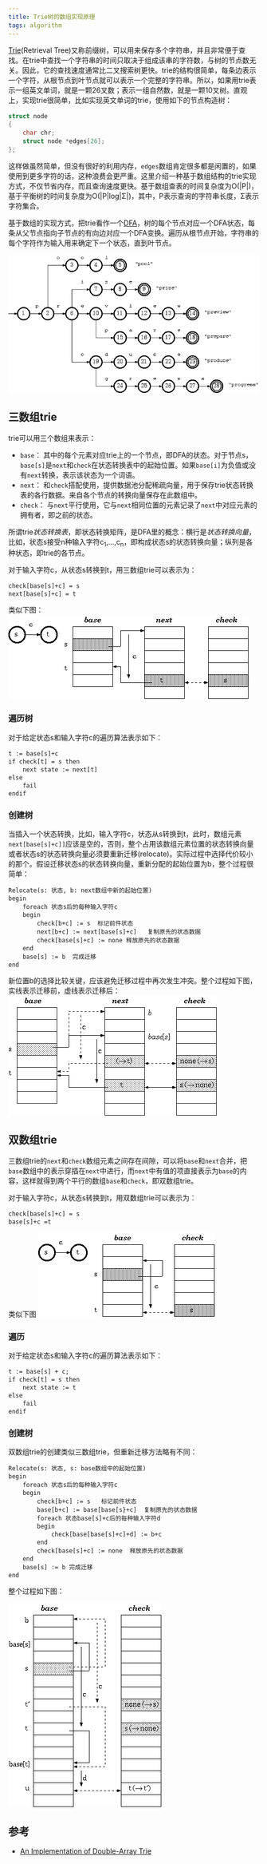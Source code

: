 ```yaml
---
title: Trie树的数组实现原理
tags: algorithm
---
```


[Trie](http://en.wikipedia.org/wiki/Trie)(Retrieval Tree)又称前缀树，可以用来保存多个字符串，并且非常便于查找。在trie中查找一个字符串的时间只取决于组成该串的字符数，与树的节点数无关。因此，它的查找速度通常比二叉搜索树更快。trie的结构很简单，每条边表示一个字符，从根节点到叶节点就可以表示一个完整的字符串。所以，如果用trie表示一组英文单词，就是一颗26叉数；表示一组自然数，就是一颗10叉树。直观上，实现trie很简单，比如实现英文单词的trie，使用如下的节点构造树：

```c
struct node
{
    char chr;
    struct node *edges[26];
};
```

这样做虽然简单，但没有很好的利用内存，`edges`数组肯定很多都是闲置的，如果使用到更多字符的话，这种浪费会更严重。这里介绍一种基于数组结构的trie实现方式，不仅节省内存，而且查询速度更快。基于数组查表的时间复杂度为O(\|P\|)，基于平衡树的时间复杂度为O(\|P\|log\|Σ\|)，其中，P表示查询的字符串长度，Σ表示字符集合。

基于数组的实现方式，把trie看作一个[DFA](http://en.wikipedia.org/wiki/Deterministic_finite_automaton)，树的每个节点对应一个DFA状态，每条从父节点指向子节点的有向边对应一个DFA变换。遍历从根节点开始，字符串的每个字符作为输入用来确定下一个状态，直到叶节点。

![Trie example](/assets/blog-images/trie_example.gif)

## 三数组trie

trie可以用三个数组来表示：

- `base`： 其中的每个元素对应trie上的一个节点，即DFA的状态。对于节点s，`base[s]`是`next`和`check`在状态转换表中的起始位置。如果`base[i]`为负值或没有`next`转换，表示该状态为一个词语。
- `next`： 和`check`搭配使用，提供数据池分配稀疏向量，用于保存trie状态转换表的各行数据。来自各个节点的转换向量保存在此数组中。
- `check`： 与`next`平行使用，它与`next`相同位置的元素记录了`next`中对应元素的拥有者，即之前的状态。

所谓trie*状态转换表*，即状态转换矩阵，是DFA里的概念：横行是*状态转换向量*，比如，状态s接受n种输入字符c<sub>1</sub>,...,c<sub>n</sub>，即构成状态s的状态转换向量；纵列是各种状态，即trie的各节点。

对于输入字符c，从状态s转换到t，用三数组trie可以表示为：

    check[base[s]+c] = s
    next[base[s]+c] = t

类似下图：
![trie tripple](/assets/blog-images/trie_tripple.gif)

### 遍历树

对于给定状态s和输入字符c的遍历算法表示如下：

    t := base[s]+c
    if check[t] = s then
        next state := next[t]
    else
        fail
    endif

### 创建树

当插入一个状态转换，比如，输入字符c，状态从s转换到t，此时，数组元素`next[base[s]+c]]`应该是空的，否则，整个占用该数组元素位置的状态转换向量或者状态s的状态转换向量必须要重新迁移(relocate)。实际过程中选择代价较小的那个。假设迁移状态s的状态转换向量，重新分配的起始位置为b，整个过程很简单：

    Relocate(s: 状态, b: next数组中新的起始位置)
    begin
        foreach 状态s后的每种输入字符c
        begin
            check[b+c] := s  标记前件状态
            next[b+c] := next[base[s]+c]   复制原先的状态数据
            check[base[s]+c] := none 释放原先的状态数据
        end
        base[s] := b  完成迁移
    end

新位置b的选择比较关键，应该避免迁移过程中再次发生冲突。整个过程如下图，实线表示迁移前，虚线表示迁移后：
![](/assets/blog-images/trie_tripple_relocate.gif)

## 双数组trie

三数组trie的`next`和`check`数组元素之间存在间隙，可以将`base`和`next`合并，把`base`数组中的表示穿插在`next`中进行，而`next`中有值的项直接表示为`base`的内容，这样就得到两个平行的数组`base`和`check`，即双数组trie。

对于输入字符c，从状态s转换到t，用双数组trie可以表示为：

    check[base[s]+c] = s
    base[s]+c =t

类似下图
![double](/assets/blog-images/trie_double.gif)

### 遍历

对于给定状态s和输入字符c的遍历算法表示如下：

    t := base[s] + c;
    if check[t] = s then
        next state := t
    else
        fail
    endif

### 创建树

双数组trie的创建类似三数组trie，但重新迁移方法略有不同：

    Relocate(s: 状态, s: base数组中的起始位置)
    begin
        foreach 状态s后的每种输入字符c
        begin
            check[b+c] := s   标记前件状态
            base[b+c] := base[base[s}+c]  复制原先的状态数据
            foreach 状态base[s]+c后的每种输入字符d
            begin
                check[base[base[s]+c]+d] := b+c
            end
            check[base[s]+c] := none  释放原先的状态数据
        end
        base[s] := b 完成迁移
    end

整个过程如下图：

![double relocate](/assets/blog-images/trie_double_relocate.gif)

## 参考

- [An Implementation of Double-Array Trie](http://linux.thai.net/~thep/datrie/datrie.html)
